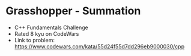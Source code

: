 # Grasshopper - Summation

* C++ Fundamentals Challenge
* Rated 8 kyu on CodeWars
* Link to problem: https://www.codewars.com/kata/55d24f55d7dd296eb9000030/cpp